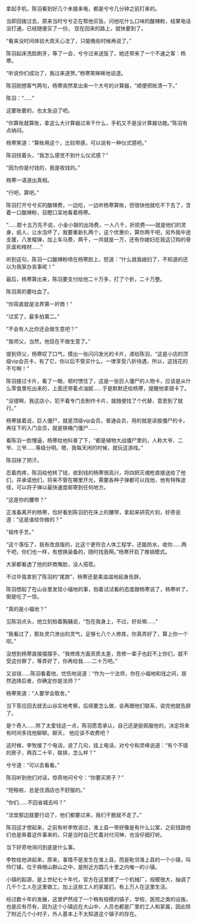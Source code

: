 拿起手机，陈羽看到好几个未接来电，都是兮兮几分钟之前打来的。

当即回拨过去，原来当时兮兮正在帮他买饭，问他吃什么口味的酸辣粉，结果电话没打通，已经随便买了一份， 现在回来的路上，就快要到了。

“看来没时间体验大周天心法了，只能晚些时候再说了。”

陈羽起床洗脸刷牙，等了一会，兮兮过来送饭了，她还带来了一个不速之客：杨寒。

“听说你们成功了，我过来道贺。”杨寒笑眯眯地说道。

陈羽刚想客气两句，杨寒突然拿出来一个大号的计算器，“顺便把账清一下。”

陈羽：“……”

这要账要的，也太急迫了吧。

“你算账就算账，拿这么大计算器过来干什么，手机又不是没计算器功能。”陈羽有点纳闷。

杨寒笑道：“算账用这个，比较带感，可以说有一种仪式感吧。”

陈羽挠着头，“我怎么感觉不到什么仪式感？”

“因为你是付钱的，我是收钱的。”

杨寒一语道出真相。

“行吧，算吧。”

陈羽打开兮兮买的酸辣费，一边吃，一边听杨寒算账，但很快他就吃不下去了，含着一口酸辣粉，目瞪口呆地看着杨寒。

“……那十五万先不说，小金小银的出场费，一人八千，折损费——就是他们的灵身，纸人，让水泡坏了，我要重新扎两个，这个优惠价，算你两千吧，另外我中途支援，八发榴弹，加上车马费，两千，一共就是一万，还有你媳妇在我这订购的骨灰盒和棺材……”

听到这句，陈羽一口酸辣粉喷在杨寒脸上，怒道：“什么就我媳妇了，不知道的还以为我家办丧事呢！”

最后，杨寒算出来，陈羽要支付给他二十万多，打了个折，二十万整。

陈羽真的要吐血了。

“你简直就是法界第一奸商！”

“过奖了，最多拍第二。”

“不会有人比你还会做生意吧？”

“我师父，当然，他现在不做生意了。”

提到师父，杨寒叹了口气，摸出一张闪闪发光的卡片，递给陈羽，“这是小店的顶级vip会员卡，有了它，你以后不管买什么，一律享受八折待遇，所以，这钱花的不亏啊！”

陈羽接过卡片，看了一眼，顿时愣住了，这是一张巨人僵尸的人物卡，应该是从什么零食里吃出来的，上面还带着点油腻……于是默默还给杨寒，提醒他拿错卡了。

“没错啊，我这店小，犯不着专门去制作卡片，就随便找了个代替，意思到了就行。”

杨寒接着说，巨人僵尸，就是顶级vip会员，普通会员，用的就是读报僵尸的卡，再往下的入门会员，就是铁桶门僵尸……

看陈羽一脸懵逼，杨寒给他科普了下，“都是植物大战僵尸里的，人称大爷、二爷、三爷……等级分明。嗯，我每天闲的时候，就玩这游戏。”

陈羽抹了把汗。

忍着肉疼，陈羽给他转了钱，收到钱的杨寒很高兴，将四把灭魂枪直接送给了他们，并承诺他们，将来不管在哪里开光，需要各种子弹都可以找他，他有特殊途径，可以将子弹以最快速度邮寄到任何地方。

“这是你的腰带？”

正准备离开的杨寒，恰好看到陈羽扔在床上的腰带，拿起来研究片刻，好奇说道：“这是谁给你做的？”

“祖传手艺。”

“这个落伍了，我有改良版的，比这个更符合人体工程学，还能防水，收你……两千吧，你们也一样，有想换装备的，随时找我啊。”杨寒开启了推销模式。

大家都看透了他的奸商嘴脸，没人搭茬。

不过毕竟拿到了陈羽的“尾款”，杨寒还是美滋滋地起身告辞。

陈羽想起了在山谷里发现小福地的事，抱着试试看的态度跟杨寒说了，杨寒听了，倒是吃了一惊。

“真的是小福地？”

见陈羽点头，他立刻拍着胸脯说，“包在我身上，不过，好处嘛……”

“我看过了，那处灵穴渗出的灵气，足够七八个人修炼，你真弄好了，算上你一个呗。”

没想到杨寒直接摆摆手，“我修炼方面资质太差，苦修一辈子也赶不上你们，就不受这份罪了，等弄好了，你再给我……二十万吧。”

又谈钱……陈羽看着他，忧伤地说道：“作为一个法师，你在小福地和钱之间，居然选择后者，你确定你是法师？”

杨寒笑道：“人要学会取舍。”

当下答应回去就去山谷实地考察，后续要怎么做，会再跟他们联系，说完他就告辞了。

是个奇人……除了太爱钱这一点，陈羽愿意承认，自己还是挺佩服他的，决定将来有时间多找他聊聊。聊天， 他应该不收费吧？

这时候，李牧接了个电话，说了几句，挂上电话，对兮兮和灵峰说道：“有个不错的房子，两百二十平，联排，怎么样？”

兮兮道：“可以去看看。”

陈羽听到他们对话，惊奇地问兮兮：“你要买房子？”

“短租啦，总是住酒店也不舒服的。”

“你们……不回省城去吗？”

“法堂那边就要行动了，他们都要过来，我们干脆就不走了。”

陈羽这才想起来，之前有听李牧说过，淮上县一带好像是有什么公案，之前钱路他们也是奔着这件事来的，只是当时自己忙着对付河神，也没仔细打听。

当下好奇地询问到底是什么事。

李牧给他讲起来，原来，事情不是发生在淮上县，而是毗邻淮上县的一个小镇，叫伶仃镇，位于舜根山群山之中，是附近方圆几十里之内唯一的小镇。

小镇的起源，是上世纪七十年代，官方在这里建了一个机械厂，规模很大，抽调了几千个工人在这里做工，加上这些工人的家属们，有上万人在这里生活。

经过数十年的发展，这里俨然成了一个稍有规模的镇子，学校、医院之类的设施，也是应有尽有，因为这个小镇远在大山中，人员也都是厂里的工人和家属，因此除了附近几个小村子，外人基本上不太知道这个镇子的存在。
